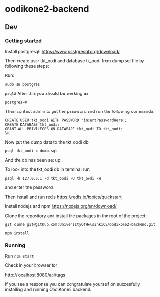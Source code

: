 # oodikone2-backend

## Dev

### Getting started

Install postgresql:
https://www.postgresql.org/download/

Then create user tkt_oodi and database tk_oodi from dump.sql file by following these steps: 

Run:

`sudo su postgres`

`psql`ä
After this you should be working as:

`postgres=#` 

Then contact admin to get the password and run the following commands: 

```
CREATE USER tkt_oodi WITH PASSWORD 'insertPasswordHere';
CREATE DATABASE tkt_oodi;
GRANT ALL PRIVILEGES ON DATABASE tkt_oodi TO tkt_oodi;
\q
```
Now put the dump data to the tkt_oodi db: 

`psql tkt_oodi < dump.sql`

And the db has been set up.

To look into the tkt_oodi db in terminal run:

`psql -h 127.0.0.1 -d tkt_oodi -U tkt_oodi -W`

and enter the password.

Then install and run redis
https://redis.io/topics/quickstart

Install nodejs and npm
https://nodejs.org/en/download/

Clone the repository and install the packages in the root of the project:

`git clone git@github.com:UniversityOfHelsinkiCS/oodikone2-backend.git`

`npm install`

### Running 

Run `npm start`

Check in your browser for

http://localhost:8080/api/tags

If you see a response you can congratulate yourself on succesfully installing and running OodiKone2 backend.
